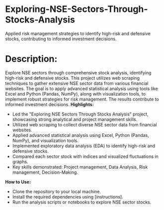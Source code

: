 # Exploring-NSE-Sectors-Through-Stocks-Analysis
Applied risk management strategies to identify high-risk and defensive stocks, contributing to informed investment decisions.

# Description:
Explore NSE sectors through comprehensive stock analysis, identifying high-risk and defensive stocks. This project utilizes web scraping techniques to gather extensive NSE sector data from various financial websites. The goal is to apply advanced statistical analysis using tools like Excel and Python (Pandas, NumPy), along with visualization tools, to implement robust strategies for risk management. The results contribute to informed investment decisions.
**Highlights:**
- Led the "Exploring NSE Sectors Through Stocks Analysis" project, showcasing strong analytical and project management skills.
- Utilized web scraping to collect diverse NSE sector data from financial websites.
- Applied advanced statistical analysis using Excel, Python (Pandas, NumPy), and visualization tools.
- Implemented exploratory data analysis (EDA) to identify high-risk and defensive stocks.
- Compared each sector stock with indices and visualized fluctuations in graphs.
- Key skills demonstrated: Project management, Data Analysis, Risk management, Decision-Making.

**How to Use:**

- Clone the repository to your local machine.
- Install the required dependencies using [instructions].
- Run the analysis scripts or notebooks to explore NSE sector stocks.

